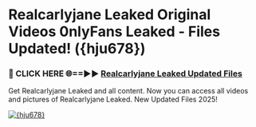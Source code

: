 # Realcarlyjane Leaked Original Videos 0nlyFans Leaked - Files Updated! ({hju678})

<h3>🔴 CLICK HERE 🌐==►► <a href="https://tinyurl.com/ms9xzufz" rel="nofollow">Realcarlyjane Leaked Updated Files</a></h3>

Get Realcarlyjane Leaked and all content. Now you can access all videos and pictures of Realcarlyjane Leaked. New Updated Files 2025!

[![{hju678}](https://i.imgur.com/PQ7UWWw.gif)](https://tinyurl.com/ms9xzufz)